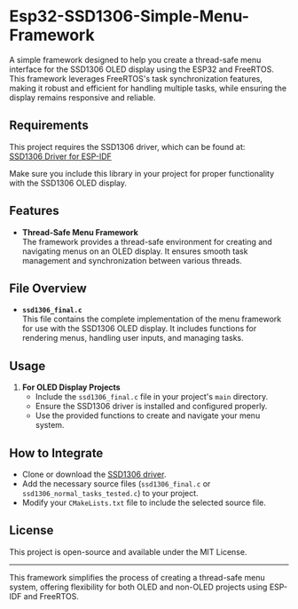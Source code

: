 # Esp32-SSD1306-Simple-Menu-Framework

A simple framework designed to help you create a thread-safe menu interface for the SSD1306 OLED display using the ESP32 and FreeRTOS. This framework leverages FreeRTOS's task synchronization features, making it robust and efficient for handling multiple tasks, while ensuring the display remains responsive and reliable.

## Requirements

This project requires the SSD1306 driver, which can be found at:  
[SSD1306 Driver for ESP-IDF](https://github.com/nopnop2002/esp-idf-ssd1306)

Make sure you include this library in your project for proper functionality with the SSD1306 OLED display.

## Features

- **Thread-Safe Menu Framework**  
  The framework provides a thread-safe environment for creating and navigating menus on an OLED display. It ensures smooth task management and synchronization between various threads.

## File Overview

- **`ssd1306_final.c`**  
  This file contains the complete implementation of the menu framework for use with the SSD1306 OLED display. It includes functions for rendering menus, handling user inputs, and managing tasks.

## Usage

1. **For OLED Display Projects**  
   - Include the `ssd1306_final.c` file in your project's `main` directory.
   - Ensure the SSD1306 driver is installed and configured properly.
   - Use the provided functions to create and navigate your menu system.



## How to Integrate

- Clone or download the [SSD1306 driver](https://github.com/nopnop2002/esp-idf-ssd1306).
- Add the necessary source files (`ssd1306_final.c` or `ssd1306_normal_tasks_tested.c`) to your project.
- Modify your `CMakeLists.txt` file to include the selected source file.

## License

This project is open-source and available under the MIT License.

---

This framework simplifies the process of creating a thread-safe menu system, offering flexibility for both OLED and non-OLED projects using ESP-IDF and FreeRTOS.
